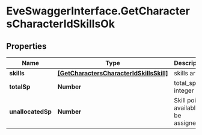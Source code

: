 # EveSwaggerInterface.GetCharactersCharacterIdSkillsOk

## Properties
Name | Type | Description | Notes
------------ | ------------- | ------------- | -------------
**skills** | [**[GetCharactersCharacterIdSkillsSkill]**](GetCharactersCharacterIdSkillsSkill.md) | skills array | 
**totalSp** | **Number** | total_sp integer | 
**unallocatedSp** | **Number** | Skill points available to be assigned | [optional] 


